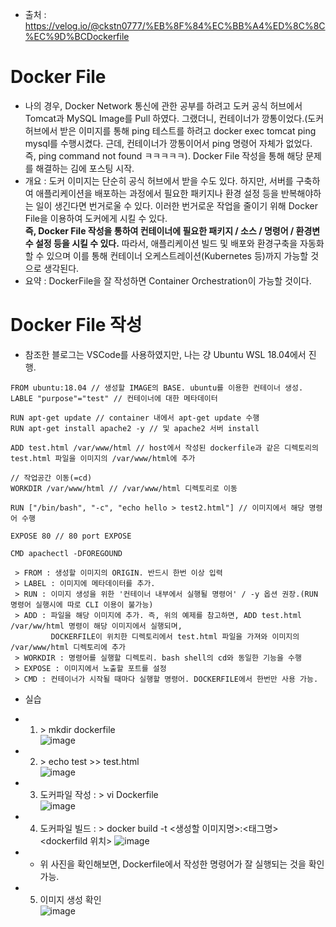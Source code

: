 * 출처 : https://velog.io/@ckstn0777/%EB%8F%84%EC%BB%A4%ED%8C%8C%EC%9D%BCDockerfile

Docker File
===========
* 나의 경우, Docker Network 통신에 관한 공부를 하려고 도커 공식 허브에서 Tomcat과 MySQL Image를 Pull 하였다. 그랬더니, 컨테이너가 깡통이었다.(도커 허브에서 받은 이미지를 통해 ping 테스트를 하려고 docker exec tomcat ping mysql를 수행시켰다. 근데, 컨테이너가 깡통이어서 ping 명령어 자체가 없었다. 즉, ping command not found ㅋㅋㅋㅋㅋ). Docker File 작성을 통해 해당 문제를 해결하는 김에 포스팅 시작.
* 개요 : 도커 이미지는 단순히 공식 허브에서 받을 수도 있다. 
하지만, 서버를 구축하여 애플리케이션을 배포하는 과정에서 필요한 패키지나 환경 설정 등을 반복해야하는 일이 생긴다면 번거로울 수 있다.
이러한 번거로운 작업을 줄이기 위해 Docker File을 이용하여 도커에게 시킬 수 있다.</br>
<b>즉, Docker File 작성을 통하여 컨테이너에 필요한 패키지 / 소스 / 명령어 / 환경변수 설정 등을 시킬 수 있다.</b> 
따라서, 애플리케이션 빌드 및 배포와 환경구축을 자동화 할 수 있으며 이를 통해 컨테이너 오케스트레이션(Kubernetes 등)까지 가능할 것으로 생각된다.
* 요약 : DockerFile을 잘 작성하면 Container Orchestration이 가능할 것이다.

Docker File 작성
================
* 참조한 블로그는 VSCode를 사용하였지만, 나는 걍 Ubuntu WSL 18.04에서 진행.
```shell
FROM ubuntu:18.04 // 생성할 IMAGE의 BASE. ubuntu를 이용한 컨테이너 생성.
LABLE "purpose"="test" // 컨테이너에 대한 메타데이터

RUN apt-get update // container 내에서 apt-get update 수행
RUN apt-get install apache2 -y // 및 apache2 서버 install

ADD test.html /var/www/html // host에서 작성된 dockerfile과 같은 디렉토리의 test.html 파일을 이미지의 /var/www/html에 추가

// 작업공간 이동(=cd)
WORKDIR /var/www/html // /var/www/html 디렉토리로 이동

RUN ["/bin/bash", "-c", "echo hello > test2.html"] // 이미지에서 해당 명령어 수행

EXPOSE 80 // 80 port EXPOSE

CMD apachectl -DFOREGOUND
```

```
 > FROM : 생성할 이미지의 ORIGIN. 반드시 한번 이상 입력
 > LABEL : 이미지에 메타데이터를 추가.
 > RUN : 이미지 생성을 위한 '컨테이너 내부에서 실행될 명령어' / -y 옵션 권장.(RUN 명령어 실행시에 따로 CLI 이용이 불가능)
 > ADD : 파일을 해당 이미지에 추가. 즉, 위의 예제를 참고하면, ADD test.html /var/ww/html 명령이 해당 이미지에서 실행되며,
         DOCKERFILE이 위치한 디렉토리에서 test.html 파일을 가져와 이미지의 /var/www/html 디렉토리에 추가
 > WORKDIR : 명령어를 실행할 디렉토리. bash shell의 cd와 동일한 기능을 수행
 > EXPOSE : 이미지에서 노출할 포트를 설정
 > CMD : 컨테이너가 시작될 때마다 실행할 명령어. DOCKERFILE에서 한번만 사용 가능.
```

* 실습
* 1) \> mkdir dockerfile</br>
  ![image](https://user-images.githubusercontent.com/70207093/181397237-b26017f1-9f99-4a2f-a923-7a48d58c1582.png)
  
* 2) \> echo test >> test.html</br>
  ![image](https://user-images.githubusercontent.com/70207093/181397330-cf727d7d-d045-4dba-a101-787b2afd0321.png)
  
* 3) 도커파일 작성 : \> vi Dockerfile</br>
  ![image](https://user-images.githubusercontent.com/70207093/181397573-2aa22435-3b26-4df6-996e-66108c9ad19d.png)
  
* 4) 도커파일 빌드 : \> docker build -t <생성할 이미지명>:<태그명> <dockerfild 위치>
  ![image](https://user-images.githubusercontent.com/70207093/181397951-32434487-a6cf-4b15-928d-4cc7c9bac6af.png)
* * 위 사진을 확인해보면, Dockerfile에서 작성한 명령어가 잘 실행되는 것을 확인 가능.

* 5) 이미지 생성 확인</br>
  ![image](https://user-images.githubusercontent.com/70207093/181398324-8a410260-6830-498f-bd98-33a0b84a392d.png)

